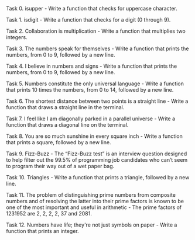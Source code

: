 

Task 0. isupper - Write a function that checks for uppercase character.



Task 1. isdigit - Write a function that checks for a digit (0 through 9).



Task 2. Collaboration is multiplication - Write a function that multiplies two integers.



Task 3. The numbers speak for themselves - Write a function that prints the numbers, from 0 to 9, followed by a new line.



Task 4. I believe in numbers and signs - Write a function that prints the numbers, from 0 to 9, followed by a new line.



Task 5. Numbers constitute the only universal language - Write a function that prints 10 times the numbers, from 0 to 14, followed by a new line.



Task 6. The shortest distance between two points is a straight line - Write a function that draws a straight line in the terminal.



Task 7. I feel like I am diagonally parked in a parallel universe - Write a function that draws a diagonal line on the terminal.



Task 8. You are so much sunshine in every square inch - Write a function that prints a square, followed by a new line.



Task 9. Fizz-Buzz - The “Fizz-Buzz test” is an interview question designed to help filter out the 99.5% of programming job candidates who can’t seem to program their way out of a wet paper bag.



Task 10. Triangles - Write a function that prints a triangle, followed by a new line.



Task 11. The problem of distinguishing prime numbers from composite numbers and of resolving the latter into their prime factors is known to be one of the most important and useful in arithmetic - The prime factors of 1231952 are 2, 2, 2, 2, 37 and 2081.



Task 12. Numbers have life; they're not just symbols on paper - Write a function that prints an integer.

